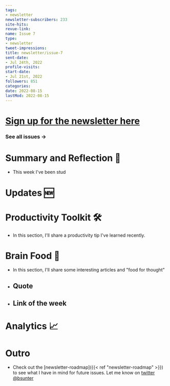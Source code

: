```yaml
---
tags:
- newsletter
newsletter-subscribers: 233
site-hits: 
revue-link: 
name: Issue 7
type:
- newsletter
tweet-impressions: 
title: newsletter/issue-7
sent-date:
- Jul 24th, 2022
profile-visits: 
start-date:
- Jul 21st, 2022
followers: 851
categories:
date: 2022-08-15
lastMod: 2022-08-15
---
```

#  [Sign up for the newsletter here](https://www.getrevue.co/profile/bsunter/issues/weekly-newsletter-of-brian-sunter-issue-1-1220479)

### See all issues ->

# Summary and Reflection 🤔

  + This week I've been stud

# Updates 🆕



# Productivity Toolkit 🛠️

  + In this section, I'll share a productivity tip I've learned recently.

# Brain Food 🧠

  + In this section, I'll share some interesting articles and "food for thought"

  + ## Quote

  + ## Link of the week

# Analytics 📈

# Outro

  + Check out the [newsletter-roadmap]({{< ref "newsletter-roadmap" >}}) to see what I have in mind for future issues. Let me know on [twitter @bsunter](https://twitter.com)
